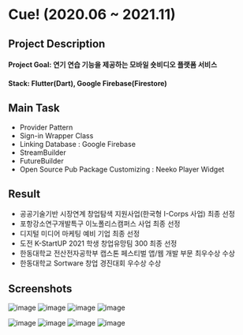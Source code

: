 # Cue! (2020.06 ~ 2021.11)

## Project Description
#### Project Goal: 연기 연습 기능을 제공하는 모바일 숏비디오 플랫폼 서비스
#### Stack: Flutter(Dart), Google Firebase(Firestore)

## Main Task
- Provider Pattern
- Sign-in Wrapper Class
- Linking Database : Google Firebase
- StreamBuilder
- FutureBuilder
- Open Source Pub Package Customizing : Neeko Player Widget

## Result
- 공공기술기반 시장연계 창업탐색 지원사업(한국형 I-Corps 사업) 최종 선정
- 포항강소연구개발특구 이노폴리스캠퍼스 사업 최종 선정
- 디지털 미디어 마케팅 예비 기업 최종 선정
- 도전 K-StartUP 2021 학생 창업유망팀 300 최종 선정
- 한동대학교 전산전자공학부 캡스톤 페스티벌 앱/웹 개발 부문 최우수상 수상
- 한동대학교 Sortware 창업 경진대회 우수상 수상

## Screenshots
![image](https://user-images.githubusercontent.com/64010987/170510074-93b5689a-04d2-489a-a6d7-045470b0d7b3.png)
![image](https://user-images.githubusercontent.com/64010987/170510912-e539d53f-85d3-4ece-b519-0bcd0947484b.png)
![image](https://user-images.githubusercontent.com/64010987/170510935-c6cd5750-477a-46b6-9573-e79009655bb8.png)
![image](https://user-images.githubusercontent.com/64010987/170511231-10eeea61-a7af-442c-b08d-4ed42ebaf6fb.png)

![image](https://user-images.githubusercontent.com/64010987/170510771-7938cad4-8b90-454c-b6f7-c66783149b4e.png)
![image](https://user-images.githubusercontent.com/64010987/170511115-84381d4b-f221-42b0-8587-b50d37ff8c94.png)
![image](https://user-images.githubusercontent.com/64010987/170510348-69e657f9-6710-4a33-807d-9f801f3f33bb.png)
![image](https://user-images.githubusercontent.com/64010987/170510847-d837f680-41a8-4a9e-b6a6-369873e70232.png)
